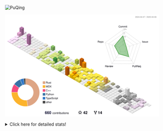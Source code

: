 ![PuQing](https://user-images.githubusercontent.com/27223114/171565019-9a56fae6-b08b-421f-99db-7e830da42371.png)

![](./profile-3d-contrib/profile-season-animate.svg)

<details>
<summary>Click here for detailed stats!</summary>

<!--START_SECTION:waka-->
![Lines of code](https://img.shields.io/badge/From%20Hello%20World%20I%27ve%20Written-1.9%20million%20lines%20of%20code-blue)

**🐱 My GitHub Data** 

> 📦 440.2 kB Used in GitHub's Storage 
 > 
> 🏆 128 Contributions in the Year 2025
 > 
> 🚫 Not Opted to Hire
 > 
> 📜 45 Public Repositories 
 > 
> 🔑 33 Private Repositories 
 > 
**I'm an Early 🐤** 

```text
🌞 Morning                641 commits         ██░░░░░░░░░░░░░░░░░░░░░░░   07.82 % 
🌆 Daytime                3496 commits        ███████████░░░░░░░░░░░░░░   42.66 % 
🌃 Evening                1892 commits        ██████░░░░░░░░░░░░░░░░░░░   23.09 % 
🌙 Night                  2166 commits        ███████░░░░░░░░░░░░░░░░░░   26.43 % 
```


📊 **This Week I Spent My Time On** 

```text
💬 Programming Languages: 
Other                    13 hrs              ███████░░░░░░░░░░░░░░░░░░   29.84 % 
CLI                      6 hrs 41 mins       ████░░░░░░░░░░░░░░░░░░░░░   15.35 % 
TeX                      4 hrs 35 mins       ███░░░░░░░░░░░░░░░░░░░░░░   10.52 % 
Searching                4 hrs 2 mins        ██░░░░░░░░░░░░░░░░░░░░░░░   09.28 % 
Browsing                 2 hrs 46 mins       ██░░░░░░░░░░░░░░░░░░░░░░░   06.36 % 

🔥 Editors: 
Arc                      20 hrs 26 mins      ████████████░░░░░░░░░░░░░   46.87 % 
VS Code                  11 hrs 26 mins      ███████░░░░░░░░░░░░░░░░░░   26.23 % 
Ghostty                  6 hrs 41 mins       ████░░░░░░░░░░░░░░░░░░░░░   15.35 % 
Telegram                 2 hrs 47 mins       ██░░░░░░░░░░░░░░░░░░░░░░░   06.41 % 
Obsidian                 1 hr 3 mins         █░░░░░░░░░░░░░░░░░░░░░░░░   02.43 % 

💻 Operating System: 
Mac                      36 hrs 48 mins      █████████████████████░░░░   84.41 % 
WSL                      4 hrs 42 mins       ███░░░░░░░░░░░░░░░░░░░░░░   10.81 % 
Linux                    2 hrs 4 mins        █░░░░░░░░░░░░░░░░░░░░░░░░   04.78 % 
```


<!--END_SECTION:waka-->
</details>
